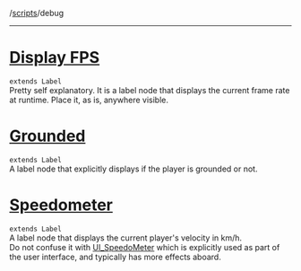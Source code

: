 /[scripts](../)/debug

---

# [Display FPS](display_fps.gd)

`extends Label`  
Pretty self explanatory. It is a label node that displays the current frame rate at runtime.
Place it, as is, anywhere visible.

# [Grounded](Grounded.cs)

`extends Label`  
A label node that explicitly displays if the player is grounded or not.

# [Speedometer](Speedometer.cs)

`extends Label`  
A label node that displays the current player's velocity in km/h.  
Do not confuse it with [UI_SpeedoMeter]() which is explicitly used as part of the user interface, and typically has more effects aboard.